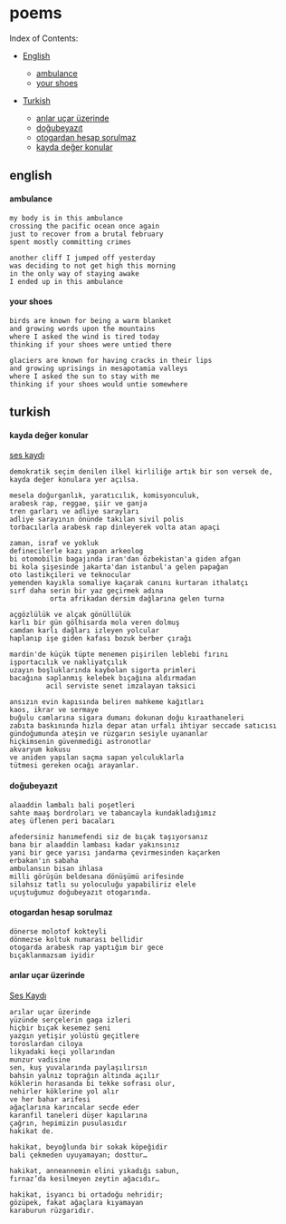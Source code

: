 # poems

Index of Contents:

* [English](#english)
  * [ambulance](#ambulance)
  * [your shoes](#your-shoes)
  
* [Turkish](#turkish)
  * [arılar uçar üzerinde](#arılar-uçar-üzerinde)
  * [doğubeyazıt](#doğubeyazıt)
  * [otogardan hesap sorulmaz](#otogardan-hesap-sorulmaz)
  * [kayda değer konular](#kayda-değer-konular)

## english

#### ambulance

```
my body is in this ambulance
crossing the pacific ocean once again
just to recover from a brutal february
spent mostly committing crimes

another cliff I jumped off yesterday
was deciding to not get high this morning
in the only way of staying awake
I ended up in this ambulance
```

#### your shoes

```
birds are known for being a warm blanket
and growing words upon the mountains
where I asked the wind is tired today
thinking if your shoes were untied there

glaciers are known for having cracks in their lips
and growing uprisings in mesapotamia valleys
where I asked the sun to stay with me
thinking if your shoes would untie somewhere
```

## turkish

#### kayda değer konular

[ses kaydı](https://www.youtube.com/watch?v=qVX785ELgYU)

```
demokratik seçim denilen ilkel kirliliğe artık bir son versek de, kayda değer konulara yer açılsa.

mesela doğurganlık, yaratıcılık, komisyonculuk,
arabesk rap, reggae, şiir ve ganja
tren garları ve adliye sarayları
adliye sarayının önünde takılan sivil polis
torbacılarla arabesk rap dinleyerek volta atan apaçi

zaman, israf ve yokluk
definecilerle kazı yapan arkeolog
bi otomobilin bagajında iran'dan özbekistan'a giden afgan
bi kola şişesinde jakarta'dan istanbul'a gelen papağan
oto lastikçileri ve teknocular
yemenden kayıkla somaliye kaçarak canını kurtaran ithalatçı
sırf daha serin bir yaz geçirmek adına 
          orta afrikadan dersim dağlarına gelen turna

açgözlülük ve alçak gönüllülük
karlı bir gün gölhisarda mola veren dolmuş
camdan karlı dağları izleyen yolcular
haplanıp işe giden kafası bozuk berber çırağı

mardin'de küçük tüpte menemen pişirilen leblebi fırını
işportacılık ve nakliyatçılık
uzayın boşluklarında kaybolan sigorta primleri
bacağına saplanmış kelebek bıçağına aldırmadan
         acil serviste senet imzalayan taksici

ansızın evin kapısında beliren mahkeme kağıtları
kaos, ikrar ve sermaye
buğulu camlarına sigara dumanı dokunan doğu kıraathaneleri
zabıta baskınında hızla depar atan urfalı ihtiyar seccade satıcısı
gündoğumunda ateşin ve rüzgarın sesiyle uyananlar
hiçkimsenin güvenmediği astronotlar
akvaryum kokusu
ve aniden yapılan saçma sapan yolculuklarla
tütmesi gereken ocağı arayanlar.
```



#### doğubeyazıt

```
alaaddin lambalı bali poşetleri
sahte maaş bordroları ve tabancayla kundakladığımız
ateş üflenen peri bacaları

afedersiniz hanımefendi siz de bıçak taşıyorsanız
bana bir alaaddin lambası kadar yakınsınız
yani bir gece yarısı jandarma çevirmesinden kaçarken 
erbakan'ın sabaha
ambulansın bisan ihlasa
milli görüşün beldesana dönüşümü arifesinde
silahsız tatlı su yoloculuğu yapabiliriz elele
uçuştuğumuz doğubeyazıt otogarında.
```

#### otogardan hesap sorulmaz

```
dönerse molotof kokteyli
dönmezse koltuk numarası bellidir
otogarda arabesk rap yaptığım bir gece
bıçaklanmazsam iyidir
```


#### arılar uçar üzerinde

[Ses Kaydı](https://www.youtube.com/watch?v=nhocThq2jus)

```
arılar uçar üzerinde
yüzünde serçelerin gaga izleri
hiçbir bıçak kesemez seni
yazgın yetişir yolüstü geçitlere
toroslardan ciloya
likyadaki keçi yollarından
munzur vadisine
sen, kuş yuvalarında paylaşılırsın
bahsin yalnız toprağın altında açılır
köklerin horasanda bi tekke sofrası olur,
nehirler köklerine yol alır
ve her bahar arifesi
ağaçlarına karıncalar secde eder
karanfil taneleri düşer kapılarına
çağrın, hepimizin pusulasıdır
hakikat de.

hakikat, beyoğlunda bir sokak köpeğidir
bali çekmeden uyuyamayan; dosttur…

hakikat, anneannemin elini yıkadığı sabun,
fırnaz’da kesilmeyen zeytin ağacıdır…

hakikat, isyancı bi ortadoğu nehridir;
gözüpek, fakat ağaçlara kıyamayan
karaburun rüzgarıdır.
```
